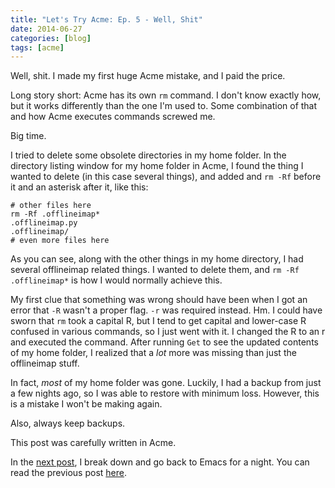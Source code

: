 ```yaml
---
title: "Let's Try Acme: Ep. 5 - Well, Shit"
date: 2014-06-27
categories: [blog]
tags: [acme]
---
```

Well, shit. I made my first huge Acme mistake, and I paid the price.
<!--more-->
Long story short: Acme has its own `rm` command. I don't know exactly how, but it works differently than the one I'm used to. Some combination of that and how Acme executes commands screwed me.

Big time.

I tried to delete some obsolete directories in my home folder. In the directory listing window for my home folder in Acme, I found the thing I wanted to delete (in this case several things), and added and `rm -Rf` before it and an asterisk after it, like this:

```
# other files here
rm -Rf .offlineimap*
.offlineimap.py
.offlineimap/
# even more files here
```

As you can see, along with the other things in my home directory, I had several offlineimap related things. I wanted to delete them, and `rm -Rf .offlineimap*` is how I would normally achieve this. 

My first clue that something was wrong should have been when I got an error that `-R` wasn't a proper flag. `-r` was required instead. Hm. I could have sworn that `rm` took a capital R, but I tend to get capital and lower-case R confused in various commands, so I just went with it. I changed the R to an r and executed the command. After running `Get` to see the updated contents of my home folder, I realized that a *lot* more was missing than just the offlineimap stuff.

In fact, *most* of my home folder was gone. Luckily, I had a backup from just a few nights ago, so I was able to restore with minimum loss. However, this is a mistake I won't be making again.

Also, always keep backups.

This post was carefully written in Acme.

In the [next post](/blog/2014/07/07/lets-try-acme-episode-6-trouble-in-paradise/), I break down and go back to Emacs for a night. You can read the previous post [here](/blog/2014/06/26/lets-try-acme-ep-4-enough-messing-around/).
